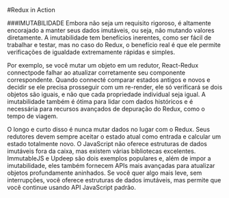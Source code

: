 #Redux in Action

###IMUTABILIDADE
Embora não seja um requisito rigoroso, é altamente encorajado a manter seus dados imutáveis, ou seja, não mutando valores diretamente. A imutabilidade tem benefícios inerentes, como ser fácil de trabalhar e testar, mas no caso do Redux, o benefício real é que ele permite verificações de igualdade extremamente rápidas e simples.

Por exemplo, se você mutar um objeto em um redutor, React-Redux connectpode falhar ao atualizar corretamente seu componente correspondente. Quando connecté comparar estados antigos e novos e decidir se ele precisa prosseguir com um re-render, ele só verificará se dois objetos são iguais, e não que cada propriedade individual seja igual. A imutabilidade também é ótima para lidar com dados históricos e é necessária para recursos avançados de depuração do Redux, como o tempo de viagem.

O longo e curto disso é nunca mutar dados no lugar com o Redux. Seus redutores devem sempre aceitar o estado atual como entrada e calcular um estado totalmente novo. O JavaScript não oferece estruturas de dados imutáveis ​​fora da caixa, mas existem várias bibliotecas excelentes. ImmutableJS e Updeep são dois exemplos populares e, além de impor a imutabilidade, eles também fornecem APIs mais avançadas para atualizar objetos profundamente aninhados. Se você quer algo mais leve, sem interrupções, você oferece estruturas de dados imutáveis, mas permite que você continue usando API JavaScript padrão.

